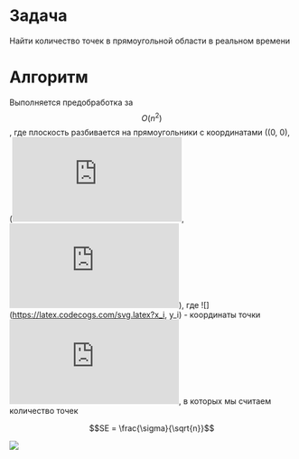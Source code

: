 # Задача
Найти количество точек в прямоугольной области в реальном времени
# Алгоритм
Выполняется предобработка за $$O(n^2)$$, где плоскость разбивается на прямоугольники с координатами ((0, 0), (![](https://latex.codecogs.com/svg.latex?x_i), ![](https://latex.codecogs.com/svg.latex?y_i)), где ![](https://latex.codecogs.com/svg.latex?x_i, y_i) - координаты точки ![](https://latex.codecogs.com/svg.latex?p_((i))), в которых мы считаем количество точек

```math
SE = \frac{\sigma}{\sqrt{n}}
```
![](https://latex.codecogs.com/svg.latex?y_[x^2])
